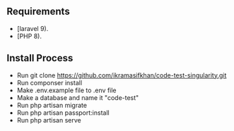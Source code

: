 ## Requirements

- [laravel 9).
- [PHP 8).


## Install Process
- Run git clone https://github.com/ikramasifkhan/code-test-singularity.git
- Run componser install
- Make .env.example file to .env file
- Make a database and name it "code-test"
- Run php artisan migrate
- Run php artisan passport:install
- Run php artisan serve
